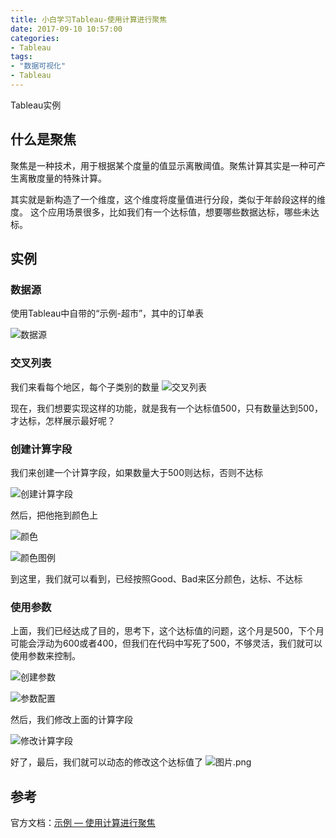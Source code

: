```yaml
---
title: 小白学习Tableau-使用计算进行聚焦
date: 2017-09-10 10:57:00
categories:
- Tableau
tags:
- "数据可视化"
- Tableau
---
```

Tableau实例
## 什么是聚焦
聚焦是一种技术，用于根据某个度量的值显示离散阈值。聚焦计算其实是一种可产生离散度量的特殊计算。

其实就是新构造了一个维度，这个维度将度量值进行分段，类似于年龄段这样的维度。
这个应用场景很多，比如我们有一个达标值，想要哪些数据达标，哪些未达标。

## 实例
### 数据源
使用Tableau中自带的“示例-超市”，其中的订单表

![数据源](http://upload-images.jianshu.io/upload_images/76024-ca3c0327cba4b659.png?imageMogr2/auto-orient/strip%7CimageView2/2/w/1240)

### 交叉列表
我们来看每个地区，每个子类别的数量
![交叉列表](http://upload-images.jianshu.io/upload_images/76024-b45df3b52a76e9fb.png?imageMogr2/auto-orient/strip%7CimageView2/2/w/1240)

<!-- more -->

现在，我们想要实现这样的功能，就是我有一个达标值500，只有数量达到500，才达标，怎样展示最好呢？

### 创建计算字段
我们来创建一个计算字段，如果数量大于500则达标，否则不达标

![创建计算字段](http://upload-images.jianshu.io/upload_images/76024-ce584722a9c7cd1d.png?imageMogr2/auto-orient/strip%7CimageView2/2/w/1240)

然后，把他拖到颜色上

![颜色](http://upload-images.jianshu.io/upload_images/76024-482bee397ffda796.png?imageMogr2/auto-orient/strip%7CimageView2/2/w/1240)

![颜色图例](http://upload-images.jianshu.io/upload_images/76024-2ae64b31b040e229.png?imageMogr2/auto-orient/strip%7CimageView2/2/w/1240)

到这里，我们就可以看到，已经按照Good、Bad来区分颜色，达标、不达标

### 使用参数
上面，我们已经达成了目的，思考下，这个达标值的问题，这个月是500，下个月可能会浮动为600或者400，但我们在代码中写死了500，不够灵活，我们就可以使用参数来控制。


![创建参数](http://upload-images.jianshu.io/upload_images/76024-d5545f23a0bb367f.png?imageMogr2/auto-orient/strip%7CimageView2/2/w/1240)

![参数配置](http://upload-images.jianshu.io/upload_images/76024-6b6e05faf29e3361.png?imageMogr2/auto-orient/strip%7CimageView2/2/w/1240)

然后，我们修改上面的计算字段

![修改计算字段](http://upload-images.jianshu.io/upload_images/76024-424aca6d4258c774.png)

好了，最后，我们就可以动态的修改这个达标值了
![图片.png](http://upload-images.jianshu.io/upload_images/76024-4b80c6002deb5858.png?imageMogr2/auto-orient/strip%7CimageView2/2/w/1240)

## 参考
官方文档：[示例 — 使用计算进行聚焦](https://onlinehelp.tableau.com/current/pro/desktop/zh-cn/calculations_calculatedfields_ex2spotlighting.html)



